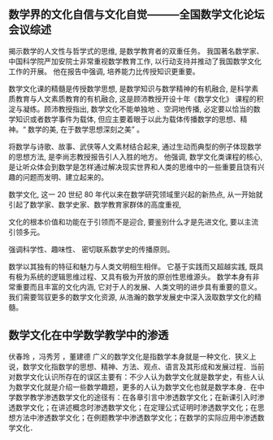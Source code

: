  ## 数学界的文化自信与文化自觉———全国数学文化论坛会议综述
 揭示数学的人文性与哲学式的思维, 是数学教育者的双重任务。 我国著名数学家、中国科学院严加安院士非常重视数学教育工作, 以行动支持并推动了我国数学文化工作的开展。 他在报告中强调, 培养能力比传授知识更重要。

数学文化课的精髓是传授数学思想, 是数学知识与数学精神的有机融合, 是科学素质教育与人文素质教育的有机融合, 这是顾沛教授开设十年《数学文化》 课程的积淀与凝练。顾沛教授指出, 数学文化不能单独地 、空洞地传播, 必定要以恰当的数学知识或者数学事件为载体, 但应主要着眼于以此为载体传播数学的思想、精神。“ 数学的美, 在于数学思想深刻之美” 。

将数学与诗歌、故事、武侠等人文素材结合起来, 通过生动而典型的例子体现数学的思想方法, 是李尚志教授报告引人入胜的地方。 他强调, 数学文化类课程的核心, 是让听众体会到数学是怎样通过解决现实世界和人类的思维中的一些重要且饶有兴趣的问题而发明、建立起来的。


数学文化, 这一 20 世纪 80 年代以来在数学研究领域里兴起的新热点, 从一开始就引起了数学家、数学史家、数学教育家群体的高度重视,

文化的根本价值和功能在于引领而不是迎合, 要鉴别什么才是先进文化, 要以主流引领多元。

强调科学性、趣味性、 密切联系数学史的传播原则。

 数学以其独有的特征和魅力与人类文明相生相伴。 它基于实践而又超越实践, 既具有极为系统的逻辑思维过程、又具有极为开放的原创性思维源头。 数学本身有非常重要而且丰富的文化内涵, 它对于人的发展、人类文明的进步具有重要的意义。 我们需要驾驭更多的数学文化资源, 从浩瀚的数学发展史中深入汲取数学文化的精髓。 


## 数学文化在中学数学教学中的渗透
伏春玲 ，冯秀芳 ，董建德
广义的数学文化是指数学本身就是一种文化．狭义上说，数学文化指数学的思想、精神、方法、观点、语言及其形成和发展过程．当前对数学文化认识所存在的误区主要有：不少人认为数学文化就是数学史，有些人认为数学文化就是介绍一些数学趣题，更多的人认为数学文化也就是数学本身．在中学数学教学渗透数学文化的途径有：在各章引言中渗透数学文化；在新课引入时渗透数学文化；在讲述概念时渗透数学文化；在定理公式证明时渗透数学文化；在思想方法中渗透数学文化；在例题教学中渗透数学文化；在数学的实际应用中渗透数学文化．




